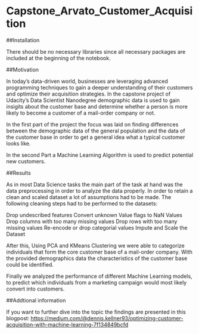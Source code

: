 # Capstone_Arvato_Customer_Acquisition

##Installation

There should be no necessary libraries since all necessary packages are included at the beginning of the notebook.

##Motivation

In today’s data-driven world, businesses are leveraging advanced programming techniques to gain a deeper understanding of their customers and optimize their acquisition strategies.
In the capstone project of Udacity’s Data Scientist Nanodegree demographic data is used to gain insigits about the customer base and determine whether a person is more likely to become a customer of a mail-order company or not.

In the first part of the project the focus was laid on finding differences between the demographic data of the general population and the data of the customer base in order to get a general idea what a typical customer looks like.

In the second Part a Machine Learning Algorithm is used to predict potential new customers.

##Results

As in most Data Science tasks the main part of the task at hand was the data preprocessing in order to analyze the data properly. In order to retain a clean and scaled dataset a lot of assumptions had to be made. 
The following cleaning steps had to be performed to the datasets:

Drop undescribed features
Convert unknown Value flags to NaN Values
Drop columns with too many missing values
Drop rows with too many missing values
Re-encode or drop categorial values
Impute and Scale the Dataset

After this, Using PCA and KMeans Clustering we were able to categorize individuals that form the core customer base of a mail-order company. 
With the provided demographics data the characteristics of the customer base could be identified.

Finally we analyzed the performance of different Machine Learning models, to predict which individuals from a marketing campaign would most likely convert into customers.

##Addtional information

If you want to further dive into the topic the findings are presented in this blogpost:
https://medium.com/@dennis.kellner93/optimizing-customer-acquisition-with-machine-learning-7f134849bcfd
